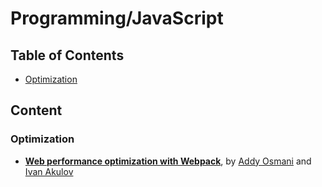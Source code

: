 # Programming/JavaScript

## Table of Contents

* [Optimization](#optimization)

## Content

### Optimization

* **[Web performance optimization with Webpack](https://developers.google.com/web/fundamentals/performance/webpack/)**, by [Addy Osmani](https://medium.com/@addyosmani) and [Ivan Akulov](https://medium.com/@iamakulov)
